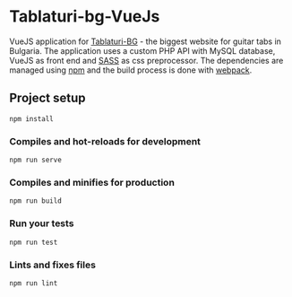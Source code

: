 # Tablaturi-bg-VueJs
VueJS application for [Tablaturi-BG](https://tablaturi-bg.com) - the biggest website for guitar tabs in Bulgaria.
The application uses a custom PHP API with MySQL database, VueJS as front end and [SASS](http://sass-lang.com) as css preprocessor. The dependencies are managed using [npm](https://www.npmjs.com) and the build process is done with [webpack](https://webpack.js.org/).

## Project setup
```
npm install
```

### Compiles and hot-reloads for development
```
npm run serve
```

### Compiles and minifies for production
```
npm run build
```

### Run your tests
```
npm run test
```

### Lints and fixes files
```
npm run lint
```

